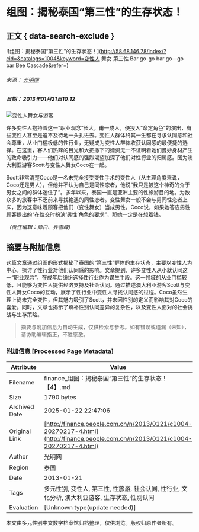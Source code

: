 # 组图：揭秘泰国“第三性”的生存状态！

## 正文 { data-search-exclude }


![组图：揭秘泰国“第三性”的生存状态！](http://58.68.146.78/index/?cid=&catalogs=1004&keyword=变性人 舞女 第三性 Bar go-go bar go—go bar Bee Cascade&refer=)

###### 来源： [光明网](http://www.gmw.cn/)  
##### 日期： 2013年01月21日10:12  

![变性人舞女与游客](http://www.people.com.cn/mediafile/pic/20130121/32/3820321363704224104.jpg)

许多变性人抱持着这一“职业观念”长大，甫一成人，便投入“命定角色”的演出，有些变性人甚至是迫不及待地一头扎进去。变性人群体终其一生都在寻求认同感和社会尊重，从业门槛极低的性行业，无疑成为变性人群体收获认同感的最便捷的选择。在这里，客人们热辣的目光和大把撒下的嫖资无一不证明着她们曼妙身材产生的致命吸引力——他们对认同感的强烈渴望加深了他们对性行业的归属感。图为澳大利亚游客Scott与变性人舞女Coco在一起。

Scott非常清楚Coco是一名未完全接受变性手术的变性人（从生理角度来说，Coco还是男人），但他并不认为自己是同性恋者，他说“我只是被这个神奇的介于男女之间的群体迷住了”。多年以来，泰国一直是亚洲主要的性旅游目的地。为数众多的旅客中不乏前来寻找艳遇的同性恋者。变性舞女一般不会与男同性恋者上床，因为这意味着顾客把他们（变性舞女）当成男性。Coco说，如果她答应男性顾客提出的“在性交时扮演‘男性’角色的要求”，那她一定是在想着钱。

_（责任编辑：薛白、乔雪峰)_
<!-- tcd_original_link http://finance.people.com.cn/n/2013/0121/c1004-20270217-4.html -->


## 摘要与附加信息

<!-- tcd_abstract -->
这篇文章通过组图的形式揭秘了泰国的“第三性”群体的生存状态，主要以变性人为中心，探讨了性行业对他们认同感的影响。文章提到，许多变性人从小就认同这一“职业观念”，在成年后纷纷选择性行业作为谋生手段。这一领域的从业门槛较低，且能够为变性人提供经济支持及社会认同。通过描述澳大利亚游客Scott与变性人舞女Coco的互动，展示了性行业中变性人寻找认同感的过程。Coco虽然生理上尚未完全变性，但其魅力吸引了Scott，并未因性别的定义而影响其对Coco的喜爱。同时，文章也揭示了填补性别认同差异的复杂性，以及变性人面对的社会挑战与生存策略。
<!-- tcd_abstract_end -->

> 摘要与附加信息为自动生成，仅供检索与参考。如有错误或遗漏（未知），请协助编辑指正，不胜感激。

### 附加信息 [Processed Page Metadata]

| Attribute       | Value                                  |
|-----------------|----------------------------------------|
| Filename        | finance_组图：揭秘泰国“第三性”的生存状态！【4】.md                             |
| Size            | 1790 bytes                           |
| Archived Date   | 2025-01-22 22:47:06                             |
| Original Link   | [http://finance.people.com.cn/n/2013/0121/c1004-20270217-4.html](http://finance.people.com.cn/n/2013/0121/c1004-20270217-4.html)                       |
| Author          | 光明网                               |
| Region          | 泰国                               |
| Date            | 2013-01-21                                 |
| Tags            | 多元性别, 变性人, 第三性, 性旅游, 社会认同, 性行业, 文化分析, 澳大利亚游客, 生存状态, 性别认同                                 |
| Evaluation            | [Unknown type(update needed)]                                 |
<!-- tcd_table_end -->

本文由多元性别中文数字档案馆归档整理，仅供浏览。版权归原作者所有。
